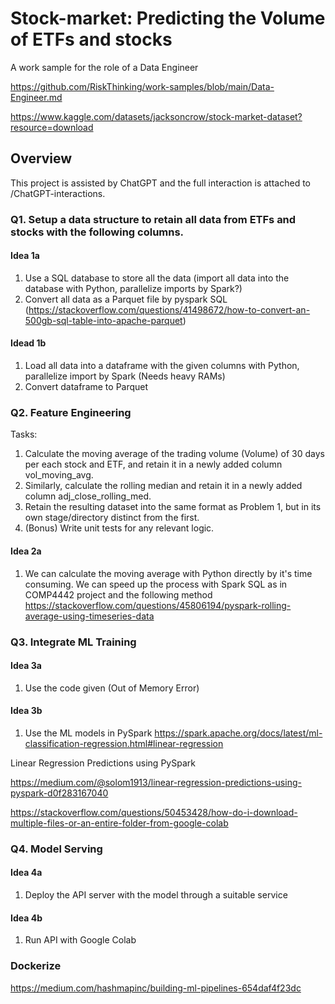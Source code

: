 # Stock-market: Predicting the Volume of ETFs and stocks
A work sample for the role of a Data Engineer

https://github.com/RiskThinking/work-samples/blob/main/Data-Engineer.md

https://www.kaggle.com/datasets/jacksoncrow/stock-market-dataset?resource=download

## Overview
This project is assisted by ChatGPT and the full interaction is attached to /ChatGPT-interactions.

### Q1. Setup a data structure to retain all data from ETFs and stocks with the following columns.

#### Idea 1a
1. Use a SQL database to store all the data (import all data into the database with Python, parallelize imports by Spark?)
2. Convert all data as a Parquet file by pyspark SQL (https://stackoverflow.com/questions/41498672/how-to-convert-an-500gb-sql-table-into-apache-parquet)

#### Idead 1b
1. Load all data into a dataframe with the given columns with Python, parallelize import by Spark (Needs heavy RAMs)
2. Convert dataframe to Parquet

### Q2. Feature Engineering
Tasks:
1. Calculate the moving average of the trading volume (Volume) of 30 days per each stock and ETF, and retain it in a newly added column vol_moving_avg.
2. Similarly, calculate the rolling median and retain it in a newly added column adj_close_rolling_med.
3. Retain the resulting dataset into the same format as Problem 1, but in its own stage/directory distinct from the first.
4. (Bonus) Write unit tests for any relevant logic.

#### Idea 2a
1. We can calculate the moving average with Python directly by it's time consuming. We can speed up the process with Spark SQL as in COMP4442 project and the following method https://stackoverflow.com/questions/45806194/pyspark-rolling-average-using-timeseries-data

### Q3. Integrate ML Training

#### Idea 3a
1. Use the code given (Out of Memory Error)

#### Idea 3b
1. Use the ML models in PySpark
https://spark.apache.org/docs/latest/ml-classification-regression.html#linear-regression

Linear Regression Predictions using PySpark

https://medium.com/@solom1913/linear-regression-predictions-using-pyspark-d0f283167040

https://stackoverflow.com/questions/50453428/how-do-i-download-multiple-files-or-an-entire-folder-from-google-colab



### Q4. Model Serving

#### Idea 4a
1. Deploy the API server with the model through a suitable service

#### Idea 4b
1. Run API with Google Colab 



### Dockerize

https://medium.com/hashmapinc/building-ml-pipelines-654daf4f23dc
